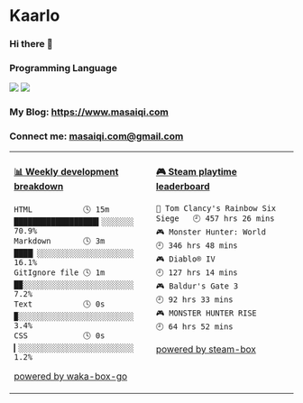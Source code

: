 # Kaarlo
### Hi there 👋
### Programming Language
[![](https://img.shields.io/badge/-Golang-00ADD8?style=flat-square&logo=go&logoColor=ffffff)](https://golang.org/)
[![](https://img.shields.io/badge/Java-ED8B00?style=flat-square&logo=openjdk&logoColor=ffffff)](https://openjdk.org/)
### My Blog: https://www.masaiqi.com
### Connect me: masaiqi.com@gmail.com

<table>
<tr>
<td valign="top" width="50%">

<!-- waka-box start -->
#### <a href="https://gist.github.com/01c8d4e646ad9bbb0b6c857a1c04e310" target="_blank">📊 Weekly development breakdown</a>
```text
HTML           🕓 15m ██████████████████▍░░░░░░░ 70.9%
Markdown       🕓 3m  ████▏░░░░░░░░░░░░░░░░░░░░░ 16.1%
GitIgnore file 🕓 1m  █▉░░░░░░░░░░░░░░░░░░░░░░░░  7.2%
Text           🕓 0s  ▉░░░░░░░░░░░░░░░░░░░░░░░░░  3.4%
CSS            🕓 0s  ▎░░░░░░░░░░░░░░░░░░░░░░░░░  1.2%
```
<!-- Powered by https://github.com/YouEclipse/waka-box-go . -->
<!-- waka-box end -->

[powered by waka-box-go](https://github.com/YouEclipse/waka-box-go)

</td>
<td valign="top" width="50%">

<!-- steam-box start -->
#### <a href="https://gist.github.com/c39ee669a9963ccf22cc6a72e7d184a6" target="_blank">🎮 Steam playtime leaderboard</a>
```text
🔫 Tom Clancy's Rainbow Six Siege   🕘 457 hrs 26 mins
🎮 Monster Hunter: World            🕘 346 hrs 48 mins
🎮 Diablo® IV                       🕘 127 hrs 14 mins
🎮 Baldur's Gate 3                  🕘 92 hrs 33 mins
🎮 MONSTER HUNTER RISE              🕘 64 hrs 52 mins
```
<!-- Powered by https://github.com/YouEclipse/steam-box . -->
<!-- steam-box end -->

[powered by steam-box](https://github.com/YouEclipse/steam-box)

</td>
</tr>
</table>
